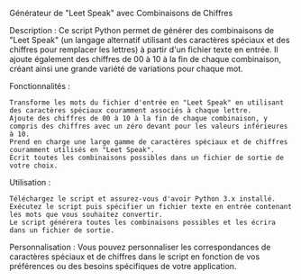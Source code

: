 Générateur de "Leet Speak" avec Combinaisons de Chiffres

Description :
Ce script Python permet de générer des combinaisons de "Leet Speak" (un langage alternatif utilisant des caractères spéciaux et des chiffres pour remplacer les lettres) à partir d'un fichier texte en entrée. Il ajoute également des chiffres de 00 à 10 à la fin de chaque combinaison, créant ainsi une grande variété de variations pour chaque mot.

Fonctionnalités :

    Transforme les mots du fichier d'entrée en "Leet Speak" en utilisant des caractères spéciaux couramment associés à chaque lettre.
    Ajoute des chiffres de 00 à 10 à la fin de chaque combinaison, y compris des chiffres avec un zéro devant pour les valeurs inférieures à 10.
    Prend en charge une large gamme de caractères spéciaux et de chiffres couramment utilisés en "Leet Speak".
    Écrit toutes les combinaisons possibles dans un fichier de sortie de votre choix.

Utilisation :

    Téléchargez le script et assurez-vous d'avoir Python 3.x installé.
    Exécutez le script puis spécifier un fichier texte en entrée contenant les mots que vous souhaitez convertir.
    Le script générera toutes les combinaisons possibles et les écrira dans un fichier de sortie.

Personnalisation :
Vous pouvez personnaliser les correspondances de caractères spéciaux et de chiffres dans le script en fonction de vos préférences ou des besoins spécifiques de votre application.
